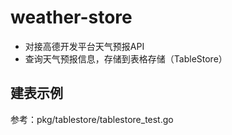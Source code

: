 # weather-store
- 对接高德开发平台天气预报API
- 查询天气预报信息，存储到表格存储（TableStore）

## 建表示例
参考：pkg/tablestore/tablestore_test.go